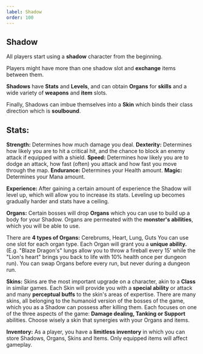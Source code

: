 ```yaml
---
label: Shadow
order: 100
---
```

## Shadow

All players start using a **shadow** character from the beginning.

Players might have more than one shadow slot and **exchange** items between them.

**Shadows** have **Stats** and **Levels**, and can obtain **Organs** for **skills** and a wide variety of **weapons** and **item** slots.

Finally, Shadows can imbue themselves into a **Skin** which binds their class direction which is **soulbound**.

## Stats:
**Strength:** Determines how much damage you deal.
**Dexterity:** Determines how likely you are to hit a critical hit, and the chance to block an enemy attack if equipped with a shield.
**Speed:** Determines how likely you are to dodge an attack, how fast (often) you attack and how fast you move through the map.
**Endurance:** Determines your Health amount.
**Magic:** Determines your Mana amount.

**Experience:**
After gaining a certain amount of experience the Shadow will level up, which will allow you to increase its stats. Leveling up becomes gradually harder and stats have a ceiling.

**Organs:**
Certain bosses will drop **Organs** which you can use to build up a body for your Shadow. Organs are permeated with the **monster's abilities**, which you will be able to use.

There are **4 types of Organs:** Cerebrums, Heart, Lung, Guts
You can use one slot for each organ type.
Each Organ will grant you a **unique ability.** (E.g. "Blaze Dragon's" lungs allow you to throw a fireball every 15' while the "Lion's heart" brings you back to life with 10% health once per dungeon run).
You can swap Organs before every run, but never during a dungeon run.

**Skins:**
Skins are the most important upgrade on a character, akin to a **Class** in similar games.
Each Skin will provide you with a **special ability** or attack and many **perceptual buffs** to the skin's areas of expertise.
There are many skins, all belonging to the humanoid version of the bosses of the game, which you as a Shadow can possess after killing them. Each focuses on one of the three aspects of the game: **Damage dealing, Tanking or Support** abilities. Choose wisely a skin that synergies with your Organs and items.

**Inventory:**
As a player, you have a **limitless inventory** in which you can store Shadows, Organs, Skins and Items.
Only equipped items will affect gameplay.

